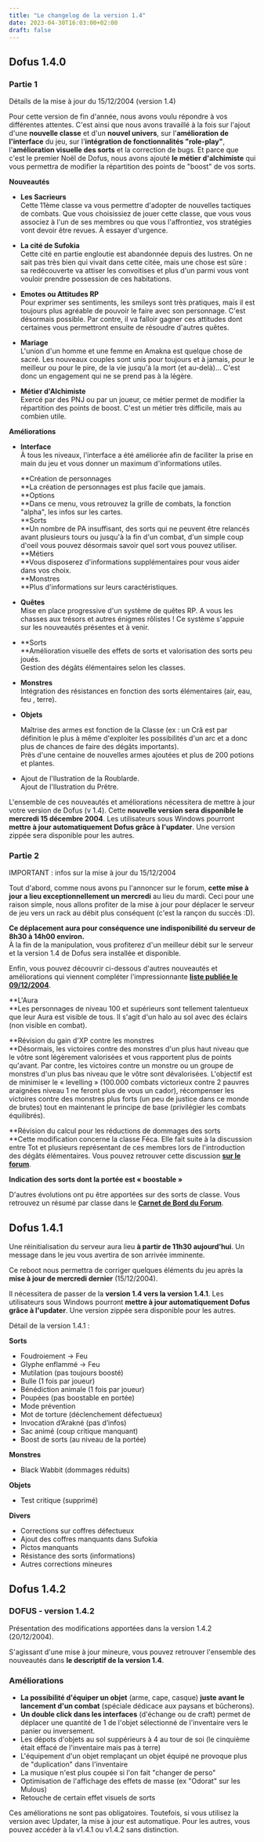 ```yaml
---
title: "Le changelog de la version 1.4"
date: 2023-04-30T16:03:00+02:00
draft: false
---
```


## Dofus 1.4.0

### Partie 1

Détails de la mise à jour du 15/12/2004 (version 1.4)

Pour cette version de fin d'année, nous avons voulu répondre à vos différentes attentes. C'est ainsi que nous avons travaillé à la fois sur l'ajout d'une **nouvelle classe** et d'un **nouvel univers**, sur l'**amélioration de l'interface** du jeu, sur l'**intégration de fonctionnalités "role-play"**, l'**amélioration visuelle des sorts** et la correction de bugs. Et parce que c'est le premier Noël de Dofus, nous avons ajouté **le métier d'alchimiste** qui vous permettra de modifier la répartition des points de "boost" de vos sorts.

**Nouveautés**

*   **Les Sacrieurs**  
    Cette 11ème classe va vous permettre d'adopter de nouvelles tactiques de combats. Que vous choisissiez de jouer cette classe, que vous vous associez à l'un de ses membres ou que vous l'affrontiez, vos stratégies vont devoir être revues. À essayer d'urgence.
  
*   **La cité de Sufokia**  
    Cette cité en partie engloutie est abandonnée depuis des lustres. On ne sait pas très bien qui vivait dans cette citée, mais une chose est sûre : sa redécouverte va attiser les convoitises et plus d'un parmi vous vont vouloir prendre possession de ces habitations.  
    
*   **Emotes ou Attitudes RP**  
    Pour exprimer ses sentiments, les smileys sont très pratiques, mais il est toujours plus agréable de pouvoir le faire avec son personnage. C'est désormais possible. Par contre, il va falloir gagner ces attitudes dont certaines vous permettront ensuite de résoudre d'autres quêtes.  
    
*   **Mariage**  
    L'union d'un homme et une femme en Amakna est quelque chose de sacré. Les nouveaux couples sont unis pour toujours et à jamais, pour le meilleur ou pour le pire, de la vie jusqu'à la mort (et au-delà)... C'est donc un engagement qui ne se prend pas à la légère.  
    
*   **Métier d'Alchimiste**  
    Exercé par des PNJ ou par un joueur, ce métier permet de modifier la répartition des points de boost. C'est un métier très difficile, mais au combien utile.

**Améliorations**

*   **Interface**  
    À tous les niveaux, l'interface a été améliorée afin de faciliter la prise en main du jeu et vous donner un maximum d'informations utiles.  
      
    **Création de personnages  
    **La création de personnages est plus facile que jamais.  
    **Options  
    **Dans ce menu, vous retrouvez la grille de combats, la fonction "alpha", les infos sur les cartes.  
    **Sorts  
    **Un nombre de PA insuffisant, des sorts qui ne peuvent être relancés avant plusieurs tours ou jusqu'à la fin d'un combat, d'un simple coup d'oeil vous pouvez désormais savoir quel sort vous pouvez utiliser.  
    **Métiers  
    **Vous disposerez d'informations supplémentaires pour vous aider dans vos choix.  
    **Monstres  
    **Plus d'informations sur leurs caractéristiques.  
    
*   **Quêtes**  
    Mise en place progressive d'un système de quêtes RP. A vous les chasses aux trésors et autres énigmes rôlistes ! Ce système s'appuie sur les nouveautés présentes et à venir.
  
*   **Sorts  
    **Amélioration visuelle des effets de sorts et valorisation des sorts peu joués.  
    Gestion des dégâts élémentaires selon les classes.  
    
*   **Monstres**  
    Intégration des résistances en fonction des sorts élémentaires (air, eau, feu , terre).  
    
*   **Objets**  
    
    Maîtrise des armes est fonction de la Classe (ex : un Crâ est par définition le plus à même d'exploiter les possibilités d'un arc et a donc plus de chances de faire des dégâts importants).  
    Près d'une centaine de nouvelles armes ajoutées et plus de 200 potions et plantes.  
    
*   Ajout de l'llustration de la Roublarde.  
    Ajout de l'llustration du Prêtre.

L'ensemble de ces nouveautés et améliorations nécessitera de mettre à jour votre version de Dofus (v 1.4). Cette **nouvelle version sera disponible le mercredi 15 décembre 2004**. Les utilisateurs sous Windows pourront **mettre à jour automatiquement Dofus grâce à l'updater**. Une version zippée sera disponible pour les autres.

### Partie 2

IMPORTANT : infos sur la mise à jour du 15/12/2004

Tout d'abord, comme nous avons pu l'annoncer sur le forum, **cette mise à jour a lieu exceptionnellement un mercredi** au lieu du mardi. Ceci pour une raison simple, nous allons profiter de la mise à jour pour déplacer le serveur de jeu vers un rack au débit plus conséquent (c'est la rançon du succès :D).

**Ce déplacement aura pour conséquence une indisponibilité du serveur de 8h30 à 14h00 environ.**  
À la fin de la manipulation, vous profiterez d'un meilleur débit sur le serveur et la version 1.4 de Dofus sera installée et disponible.

Enfin, vous pouvez découvrir ci-dessous d'autres nouveautés et améliorations qui viennent compléter l'impressionnante [**liste publiée le 09/12/2004**](/web/20041221193242/http://www.dofus.com/?page=news&rubrique=news&contenu=news_display&idnews=156).

**L'Aura  
**Les personnages de niveau 100 et supérieurs sont tellement talentueux que leur Aura est visible de tous. Il s'agit d'un halo au sol avec des éclairs (non visible en combat).

**Révision du gain d'XP contre les monstres  
**Désormais, les victoires contre des monstres d'un plus haut niveau que le vôtre sont légèrement valorisées et vous rapportent plus de points qu'avant. Par contre, les victoires contre un monstre ou un groupe de monstres d'un plus bas niveau que le vôtre sont dévalorisées. L'objectif est de minimiser le « levelling » (100.000 combats victorieux contre 2 pauvres araignées niveau 1 ne feront plus de vous un cador), récompenser les victoires contre des monstres plus forts (un peu de justice dans ce monde de brutes) tout en maintenant le principe de base (privilégier les combats équilibrés).

**Révision du calcul pour les réductions de dommages des sorts  
**Cette modification concerne la classe Féca. Elle fait suite à la discussion entre Tot et plusieurs représentant de ces membres lors de l'introduction des dégâts élémentaires. Vous pouvez retrouver cette discussion [**sur le forum**](https://web.archive.org/web/20041221193242/http://forum.dofus.com/topic.php?id=3373&p=8).

**Indication des sorts dont la portée est « boostable »**

D'autres évolutions ont pu être apportées sur des sorts de classe. Vous retrouvez un résumé par classe dans le [**Carnet de Bord du Forum**](https://web.archive.org/web/20041221193242/http://forum.dofus.com/thread.php?id=2).


## Dofus 1.4.1

Une réinitialisation du serveur aura lieu **à partir de 11h30 aujourd’hui**. Un message dans le jeu vous avertira de son arrivée imminente.

Ce reboot nous permettra de corriger quelques éléments du jeu après la **mise à jour de mercredi dernier** (15/12/2004).

Il nécessitera de passer de la **version 1.4 vers la version 1.4.1**. Les utilisateurs sous Windows pourront **mettre à jour automatiquement Dofus grâce à l'updater**. Une version zippée sera disponible pour les autres.

Détail de la version 1.4.1 :

**Sorts**

*   Foudroiement -> Feu
*   Glyphe enflammé -> Feu
*   Mutilation (pas toujours boosté)
*   Bulle (1 fois par joueur)
*   Bénédiction animale (1 fois par joueur)
*   Poupées (pas boostable en portée)
*   Mode prévention
*   Mot de torture (déclenchement défectueux)
*   Invocation d’Arakné (pas d’infos)
*   Sac animé (coup critique manquant)
*   Boost de sorts (au niveau de la portée)

**Monstres**

*   Black Wabbit (dommages réduits)

**Objets**

*   Test critique (supprimé)

**Divers**

*   Corrections sur coffres défectueux
*   Ajout des coffres manquants dans Sufokia
*   Pictos manquants
*   Résistance des sorts (informations)
*   Autres corrections mineures

## Dofus 1.4.2

### DOFUS - version 1.4.2

Présentation des modifications apportées dans la version 1.4.2 (20/12/2004).

S'agissant d'une mise à jour mineure, vous pouvez retrouver l'ensemble des nouveautés dans **le descriptif de la version 1.4**.

   ### Améliorations

*   **La possibilité d'équiper un objet** (arme, cape, casque) **juste avant le lancement d'un combat** (spéciale dédicace aux paysans et bûcherons).
*   **Un double click dans les interfaces** (d'échange ou de craft) permet de déplacer une quantité de 1 de l'objet sélectionné de l'inventaire vers le panier ou inversement.
*   Les dépots d'objets au sol suppérieurs à 4 au tour de soi (le cinquième était effacé de l'inventaire mais pas à terre)
*   L'équipement d'un objet remplaçant un objet équipé ne provoque plus de "duplication" dans l'inventaire
*   La musique n'est plus coupée si l'on fait "changer de perso"
*   Optimisation de l'affichage des effets de masse (ex "Odorat" sur les Mulous)
*   Retouche de certain effet visuels de sorts

Ces améliorations ne sont pas obligatoires. Toutefois, si vous utilisez la version avec Updater, la mise à jour est automatique. Pour les autres, vous pouvez accéder à la v1.4.1 ou v1.4.2 sans distinction.